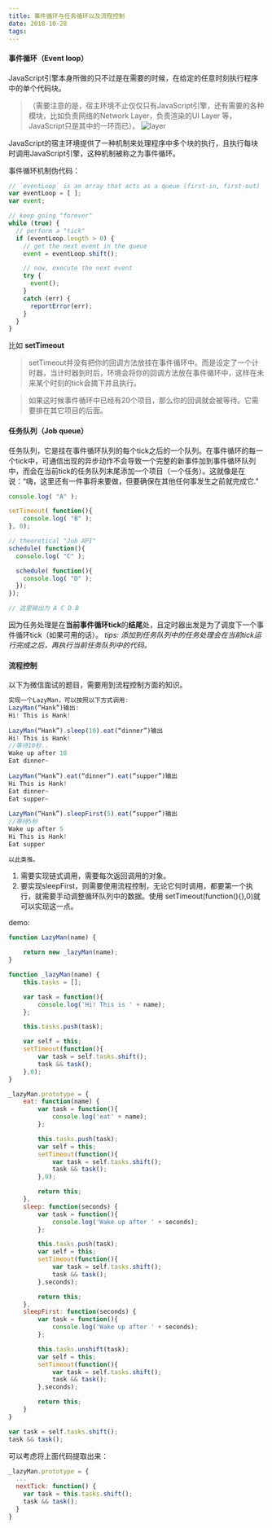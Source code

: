 ```yaml
---
title: 事件循环与任务循环以及流程控制
date: 2018-10-28
tags:
---
```


#### 事件循环（Event loop）
JavaScript引擎本身所做的只不过是在需要的时候，在给定的任意时刻执行程序中的单个代码块。
>（需要注意的是，宿主环境不止仅仅只有JavaScript引擎，还有需要的各种模块，比如负责网络的Network Layer，负责渲染的UI Layer 等，JavaScript只是其中的一环而已）。
![layer](https://raw.githubusercontent.com/helloyangzhi/learn/master/layers.png)

JavaScript的宿主环境提供了一种机制来处理程序中多个块的执行，且执行每块时调用JavaScript引擎，这种机制被称之为事件循环。

事件循环机制伪代码：
``` javascript
// `eventLoop` is an array that acts as a queue (first-in, first-out)
var eventLoop = [ ];
var event;

// keep going "forever"
while (true) {
  // perform a "tick"
  if (eventLoop.length > 0) {
    // get the next event in the queue
    event = eventLoop.shift();

    // now, execute the next event
    try {
      event();
    }
    catch (err) {
      reportError(err);
    }
  }
}
```

比如 **setTimeout**
> setTimeout并没有把你的回调方法放挂在事件循环中。而是设定了一个计时器，当计时器到时后，环境会将你的回调方法放在事件循环中，这样在未来某个时刻的tick会摘下并且执行。

> 如果这时候事件循环中已经有20个项目，那么你的回调就会被等待。它需要排在其它项目的后面。

#### 任务队列（Job queue）
任务队列，它是挂在事件循环队列的每个tick之后的一个队列。在事件循环的每一个tick中，可通信出现的异步动作不会导致一个完整的新事件加到事件循环队列中，而会在当前tick的任务队列末尾添加一个项目（一个任务）。这就像是在说：“嗨，这里还有一件事将来要做，但要确保在其他任何事发生之前就完成它."
``` javascript
console.log( "A" );

setTimeout( function(){
	console.log( "B" );
}, 0);

// theoretical "Job API"
schedule( function(){
  console.log( "C" );

  schedule( function(){
    console.log( "D" );
  });
});

// 这里输出为 A C D B
```
因为任务处理是在**当前事件循环tick**的**结尾**处，且定时器出发是为了调度下一个事件循环tick（如果可用的话）。
_tips: 添加到任务队列中的任务处理会在当前tick运行完成之后，再执行当前任务队列中的代码。_

#### 流程控制
以下为微信面试的题目，需要用到流程控制方面的知识。
``` javascript
实现一个LazyMan，可以按照以下方式调用:
LazyMan(“Hank”)输出:
Hi! This is Hank!
 
LazyMan(“Hank”).sleep(10).eat(“dinner”)输出
Hi! This is Hank!
//等待10秒..
Wake up after 10
Eat dinner~
 
LazyMan(“Hank”).eat(“dinner”).eat(“supper”)输出
Hi This is Hank!
Eat dinner~
Eat supper~
 
LazyMan(“Hank”).sleepFirst(5).eat(“supper”)输出
//等待5秒
Wake up after 5
Hi This is Hank!
Eat supper
 
以此类推。
```
1. 需要实现链式调用，需要每次返回调用的对象。
2. 要实现sleepFirst，则需要使用流程控制，无论它何时调用，都要第一个执行，就需要手动调整循环队列中的数据。使用 setTimeout(function(){},0)就可以实现这一点。

demo:
``` javascript
function LazyMan(name) {

    return new _lazyMan(name);
}

function _lazyMan(name) {
    this.tasks = [];

    var task = function(){
        console.log('Hi! This is ' + name);
    };

    this.tasks.push(task);

    var self = this;
    setTimeout(function(){
        var task = self.tasks.shift();
        task && task();
    },0);
}

_lazyMan.prototype = {
    eat: function(name) {
        var task = function(){
            console.log('eat' + name);
        };

        this.tasks.push(task);
        var self = this;
        setTimeout(function(){
            var task = self.tasks.shift();
            task && task();
        },0);

        return this;
    },
    sleep: function(seconds) {
        var task = function(){
            console.log('Wake up after ' + seconds);
        };

        this.tasks.push(task);
        var self = this;
        setTimeout(function(){
            var task = self.tasks.shift();
            task && task();
        },seconds);

        return this;
    },
    sleepFirst: function(seconds) {
        var task = function(){
            console.log('Wake up after ' + seconds);
        };

        this.tasks.unshift(task);
        var self = this;
        setTimeout(function(){
            var task = self.tasks.shift();
            task && task();
        },seconds);

        return this;
    }
}
```

``` javascript
var task = self.tasks.shift();
task && task();
```
可以考虑将上面代码提取出来：
``` javascript
_lazyMan.prototype = {
  ...
  nextTick: function() {
    var task = this.tasks.shift();
    task && task();
  }
}
```